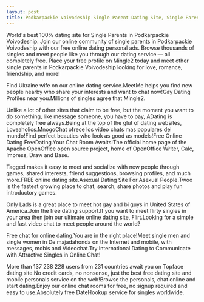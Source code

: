 ```yaml
---
layout: post
title: Podkarpackie Voivodeship Single Parent Dating Site, Single Parent Personals in Podkarpackie Voivodeship | Free Online Dating
---
```


World's best 100% dating site for Single Parents in Podkarpackie Voivodeship. Join our online community of single parents in Podkarpackie Voivodeship with our free online dating personal ads. Browse thousands of singles and meet people like you through our dating service — all completely free. Place your free profile on Mingle2 today and meet other single parents in Podkarpackie Voivodeship looking for love, romance, friendship, and more!


Find Ukraine wife on our online dating service.MeetMe helps you find new people nearby who share your interests and want to chat now!Gay Dating Profiles near you.Millions of singles agree that Mingle2.




Unlike a lot of other sites that claim to be free, but the moment you want to do something, like message someone, you have to pay, ADating is completely free always.Being at the top of the glut of dating websites, Loveaholics.MnogoChat ofrece los video chats mas populares del mundo!Find perfect beauties who look as good as models!Free Online Dating FreeDating.Your Chat Room Awaits!The official home page of the Apache OpenOffice open source project, home of OpenOffice Writer, Calc, Impress, Draw and Base.




Tagged makes it easy to meet and socialize with new people through games, shared interests, friend suggestions, browsing profiles, and much more.FREE online dating site.Asexual Dating Site For Asexual People.Twoo is the fastest growing place to chat, search, share photos and play fun introductory games.




Only Lads is a great place to meet hot gay and bi guys in United States of America.Join the free dating support.If you want to meet flirty singles in your area then join our ultimate online dating site, Flirt.Looking for a simple and fast video chat to meet people around the world?




Free chat for online dating.You are in the right place!Meet single men and single women in De majadahonda on the Internet and mobile, with messages, mobis and Videochat.Try International Dating to Communicate with Attractive Singles in Online Chat!




More than 137 238 228 users from 231 countries await you on Topface dating site.No credit cards, no nonsense, just the best free dating site and mobile personals service on the web!Browse the personals, chat online and start dating.Enjoy our online chat rooms for free, no signup required and easy to use.Absolutely free DateHookup service for singles worldwide.




